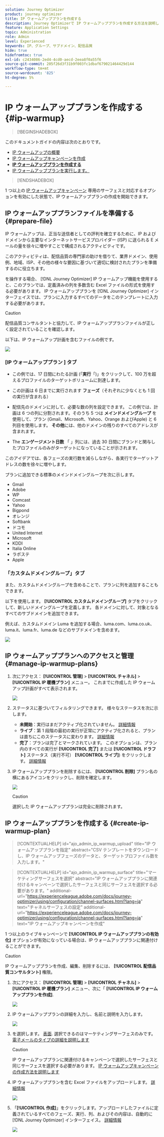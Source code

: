 ```yaml
---
solution: Journey Optimizer
product: journey optimizer
title: IP ウォームアッププランを作成する
description: Journey Optimizerで IP ウォームアッププランを作成する方法を説明します。
feature: Application Settings
topic: Administration
role: Admin
level: Experienced
keywords: IP、グループ、サブドメイン、配信品質
hide: true
hidefromtoc: true
exl-id: c2434086-2ed4-4cd0-aecd-2eea8f0a55f6
source-git-commit: 205f26d3f31b9f003fc1dbaf679021464429d144
workflow-type: tm+mt
source-wordcount: '825'
ht-degree: 5%

---
```


# IP ウォームアッププランを作成する {#ip-warmup}

>[!BEGINSHADEBOX]

このドキュメントガイドの内容は次のとおりです。

* [IP ウォームアップの概要](ip-warmup-gs.md)
* [IP ウォームアップキャンペーンを作成](ip-warmup-campaign.md)
* **[IP ウォームアッププランを作成する](ip-warmup-plan.md)**
* [IP ウォームアッププランを実行します。](ip-warmup-execution.md)

>[!ENDSHADEBOX]

1 つ以上の [IP ウォームアップキャンペーン](ip-warmup-campaign.md) 専用のサーフェスと対応するオプションを有効にした状態で、IP ウォームアッププランの作成を開始できます。

## IP ウォームアッププランファイルを準備する {#prepare-file}

IP ウォームアップは、正当な送信者としての評判を確立するために、IP およびドメインから主要なインターネットサービスプロバイダー (ISP) に送られる E メールの量を徐々に増やすことで構成されるアクティビティです。

このアクティビティは、配信品質の専門家の助けを借りて、業界ドメイン、使用例、地域、ISP、その他の様々な要因に基づいて適切に検討されたプランを準備するのに役立ちます。

を操作する場合、 [!DNL Journey Optimizer] IP ウォームアップ機能を使用すると、このプランでは、定義済みの列を多数含む Excel ファイルの形式を使用する必要があります。 IP ウォームアッププランを [!DNL Journey Optimizer] インターフェイスでは、プランに入力するすべてのデータをこのテンプレートに入力する必要があります。

>[!CAUTION]
>
>配信品質コンサルタントと協力して、IP ウォームアッププランファイルが正しく設定されていることを確認します。

以下は、IP ウォームアップ計画を含むファイルの例です。

![](assets/ip-warmup-sample-file.png)

### [IP ウォームアッププラン ] タブ

* この例では、17 日間にわたる計画 (「**実行**「)」をクリックして、100 万を超えるプロファイルのターゲットボリュームに到達します。

* この計画は 6 日までに実行されます **フェーズ**（それぞれに少なくとも 1 回の実行が含まれる）

* 配信先のドメインに対して、必要な数の列を設定できます。 この例では、計画は 6 つの列に分割されます。そのうち 5 つは **メインドメイングループ** を使用して、プラン (Gmail、Microsoft、Yahoo、Orange およびApple) と 6 列目を使用します。 **その他**&#x200B;には、他のドメインの残りのすべてのアドレスが含まれます。
* The **エンゲージメント日数** 「 」列には、過去 30 日間にブランドと関与したプロファイルのみがターゲットになっていることが示されます。

このアイデアでは、各フェーズの実行数を減らしながら、各実行でターゲットアドレスの数を徐々に増やします。

プランに追加できる標準のメインドメイングループを次に示します。

* Gmail
* Adobe
* WP
* Comcast
* Yahoo
* Bigpond
* オレンジ
* Softbank
* ドコモ
* United Internet
* Microsoft
* KDDI
* Italia Online
* ラポステ
* Apple

### 「カスタムドメイングループ」タブ

また、カスタムドメイングループを含めることで、プランに列を追加することもできます。

以下を使用します。 **[!UICONTROL カスタムドメイングループ]** タブをクリックして、新しいドメイングループを定義します。 各ドメインに対して、対象となるすべてのサブドメインを追加できます。<!--TBC-->

例えば、カスタムドメイン Luma を追加する場合、luma.com、luma.co.uk、luma.it、luma.fr、luma.de などのサブドメインを含めます。

![](assets/ip-warmup-sample-file-custom.png)

## IP ウォームアッププランへのアクセスと管理 {#manage-ip-warmup-plans}

1. 次にアクセス： **[!UICONTROL 管理]** > **[!UICONTROL チャネル]** > **[!UICONTROL IP 暖機プラン]** メニュー。 これまでに作成した IP ウォームアップ計画がすべて表示されます。

   ![](assets/ip-warmup-filter-list.png)

1. ステータスに基づいてフィルタリングできます。 様々なステータスを次に示します。

   * **未開始**：実行はまだアクティブ化されていません。 [詳細情報](ip-warmup-execution.md#define-runs)
   * **ライブ**：第 1 段階の最初の実行が正常にアクティブ化されると、プランは直ちにこのステータスに変わります。 [詳細情報](ip-warmup-execution.md#define-runs)
   * **完了**：プランは完了とマークされています。 このオプションは、プラン内のすべての実行が **[!UICONTROL 完了]** または **[!UICONTROL ドラフト]** ステータス（実行不可） **[!UICONTROL ライブ]**) をクリックします。 [詳細情報](ip-warmup-execution.md#mark-as-completed)
     <!--* **Paused**: to check (user action)-->

1. IP ウォームアッププランを削除するには、 **[!UICONTROL 削除]** プラン名の横にあるアイコンをクリックし、削除を確定します。

   ![](assets/ip-warmup-delete-plan.png)

   >[!CAUTION]
   >
   >選択した IP ウォームアッププランは完全に削除されます。

## IP ウォームアッププランを作成する {#create-ip-warmup-plan}

>[!CONTEXTUALHELP]
>id="ajo_admin_ip_warmup_upload"
>title="IP ウォームアッププランを指定"
>abstract="CSV テンプレートをダウンロードし、IP ウォームアップフェーズのデータと、ターゲットプロファイル数を入力します。"

>[!CONTEXTUALHELP]
>id="ajo_admin_ip_warmup_surface"
>title="マーケティングサーフェスを選択"
>abstract="IP ウォームアッププランに関連付けるキャンペーンで選択したサーフェスと同じサーフェスを選択する必要があります。"
>additional-url="https://experienceleague.adobe.com/docs/journey-optimizer/using/configuration/channel-surfaces.html?lang=ja" text="チャネルサーフェスの設定"
>additional-url="https://experienceleague.adobe.com/docs/journey-optimizer/using/configuration/channel-surfaces.html?lang=ja" text="IP ウォームアップキャンペーンを作成"

1 つ以上のライブキャンペーンで **[!UICONTROL IP ウォームアッププランの有効化]** オプションが有効になっている場合は、IP ウォームアッププランに関連付けることができます。

>[!CAUTION]
>
>IP ウォームアッププランを作成、編集、削除するには、 **[!UICONTROL 配信品質コンサルタント]** 権限。 <!--Learn more on managing [!DNL Journey Optimizer] users' access rights in [this section](../administration/permissions-overview.md).-->

1. 次にアクセス： **[!UICONTROL 管理]** > **[!UICONTROL チャネル]** > **[!UICONTROL IP 暖機プラン]** メニュー、次に「 **[!UICONTROL IP ウォームアッププランを作成]**.

   ![](assets/ip-warmup-create-plan.png)

1. IP ウォームアッププランの詳細を入力し、名前と説明を入力します。

   ![](assets/ip-warmup-plan-details.png)

1. を選択します。 [表面](channel-surfaces.md). 選択できるのはマーケティングサーフェスのみです。 [電子メールのタイプの詳細を説明します](../email/email-settings.md#email-type)

   >[!CAUTION]
   >
   >IP ウォームアッププランに関連付けるキャンペーンで選択したサーフェスと同じサーフェスを選択する必要があります。 [IP ウォームアップキャンペーンの作成方法を説明します](ip-warmup-campaign.md)

1. IP ウォームアッププランを含む Excel ファイルをアップロードします。 [詳細情報](#prepare-file)

   <!--
    You can also download the Excel template from the [!DNL Journey Optimizer] user interface and upload it after filling it with the IP warmup details.-->

   ![](assets/ip-warmup-upload-success.png)

1. 「**[!UICONTROL 作成]**」をクリックします。アップロードしたファイルに定義されているすべてのフェーズ、実行、列、およびその内容は、自動的に [!DNL Journey Optimizer] インターフェイス。 [詳細情報](ip-warmup-execution.md)

   ![](assets/ip-warmup-plan-uploaded.png)
